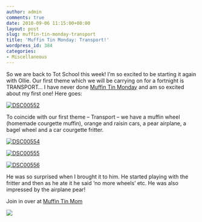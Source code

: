 ```yaml
---
author: admin
comments: true
date: 2010-09-06 11:15:00+00:00
layout: post
slug: muffin-tin-monday-transport
title: 'Muffin Tin Monday: Transport!'
wordpress_id: 384
categories:
- Miscellaneous
---
```


 

So we are back to Tot School this week! I’m so excited to be starting it again with Ollie. Our first theme which we will be carrying on for a fortnight is TRANSPORT… I have never done [Muffin Tin Monday](http://michellesjournalcorner.blogspot.com/) and am so excited about my first one! Here goes:

 

[![DSC00552](http://lh4.ggpht.com/_C-ub7-hXVgE/TITNVID_-yI/AAAAAAAAIrU/-1AeXxMfT-I/DSC00552_thumb%5B2%5D.jpg?imgmax=800)](http://lh3.ggpht.com/_C-ub7-hXVgE/TITNUs0YcZI/AAAAAAAAIrQ/hZggyyvObVc/s1600-h/DSC00552%5B4%5D.jpg)

 

To coincide with our first theme – Transport – we have a muffin wheel (homemade courgette muffin), orange and raisin cars, a pear airplane, a bagel wheel and a car courgette fritter.

 

[![DSC00554](http://lh3.ggpht.com/_C-ub7-hXVgE/TITNWfCtOkI/AAAAAAAAIrc/VDLYVAMk6S8/DSC00554_thumb%5B1%5D.jpg?imgmax=800)](http://lh5.ggpht.com/_C-ub7-hXVgE/TITNV4C1Q6I/AAAAAAAAIrY/GAc5qbSsmkw/s1600-h/DSC00554%5B3%5D.jpg)

 

[![DSC00555](http://lh3.ggpht.com/_C-ub7-hXVgE/TITNXZr1dfI/AAAAAAAAIrk/mqzGo3MAOno/DSC00555_thumb%5B1%5D.jpg?imgmax=800)](http://lh3.ggpht.com/_C-ub7-hXVgE/TITNXMwaGXI/AAAAAAAAIrg/QNcSDQQsXUw/s1600-h/DSC00555%5B3%5D.jpg)

 

[![DSC00556](http://lh5.ggpht.com/_C-ub7-hXVgE/TITNYqc2n8I/AAAAAAAAIrs/kU-1eJNgHWQ/DSC00556_thumb%5B1%5D.jpg?imgmax=800)](http://lh6.ggpht.com/_C-ub7-hXVgE/TITNYFa1vwI/AAAAAAAAIro/LVANymmU4kY/s1600-h/DSC00556%5B3%5D.jpg)

 

He was so surprised when I brought it to him. He started playing with the fritter and then as he ate it he said ‘no more wheels’ etc. He was also impressed by the airplane pear!

 

Join in over at [Muffin Tin Mom](http://michellesjournalcorner.blogspot.com/)

 

![](https://blogger.googleusercontent.com/tracker/251139911615938991-7559638818643387355?l=www.outmumbered.com)

